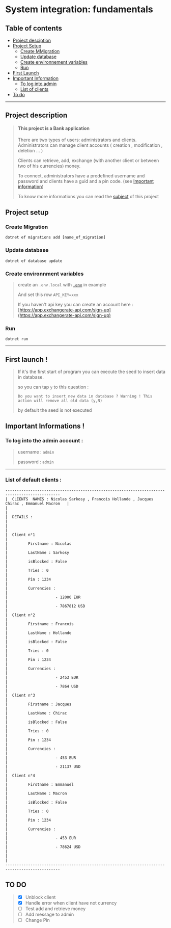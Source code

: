 # System integration: fundamentals

## Table of contents
- [Project desciption](#project-description)
- [Project Setup](#project-setup)
    - [Create MMigration](#create-migration)
    - [Update database](#update-database)
    - [Create environnement variables](#create-environnment-variables)
    - [Run](#run)
- [First Launch](#u-stylecolorgreen-first-launch--u)
- [Important Information](#u-stylecolorredimportant-informations--u)
    - [To log into admin](#uto-log-into-the-admin-account-u)
    - [List of clients](#ulist-of-default-clients-u)
- [To do](#todo)

___

## Project description 

> #### This  project is a Bank application
> There are two types of users: administrators and clients.
> Administrators can manage client accounts ( creation , modification , deletion ... )
>
> Clients can retrieve, add, exchange (with another client or between two of his currencies) money.
>
> To connect, administrators have a predefined username and password and clients have a guid and a pin code.
> (see [Important information](#important-informations-))
> 
> To know more informations you can read the [subject](https://github.com/MartinLenaerts/school-ISF-project/blob/master/subject.pdf) of this project 


## Project setup

### Create Migration

```
dotnet ef migrations add [name_of_migration]
```

### Update database

```
dotnet ef database update             
```

### Create environnment variables

>create an ``` .env.local ``` with  [``` .env ```](https://github.com/MartinLenaerts/school-ISF-project/blob/master/.env) in example
>
>And set this row ``` API_KEY=xxx ```
> 
> If you haven't api key you can create an account here : [https://app.exchangerate-api.com/sign-up](https://app.exchangerate-api.com/sign-up)


### Run

```
dotnet run
```

___

## First launch !

>If it's the first start of program you can execute the seed to insert data in database.
>
>so you can tap ``` y ``` to this question :
>
>``` Do you want to insert new data in database ? Warning ! This action will remove all old data (y,N) ```
>
>by default the seed is not executed

## Important Informations !

### To log into the admin account :

>username : ``` admin ```
>
>password : ``` admin ```


___

### List of default clients :

```
----------------------------------------------------------------------------------------------
|  CLIENTS  NAMES : Nicolas Sarkosy , Francois Hollande , Jacques Chirac , Emmanuel Macron   |
|                                                                                            |
|  DETAILS :                                                                                 |
|                                                                                            |
|  Client n°1                                                                                |
|         Firstname : Nicolas                                                                |
|         LastName : Sarkosy                                                                 |
|         isBlocked : False                                                                  |
|         Tries : 0                                                                          |
|         Pin : 1234                                                                         |
|         Currencies :                                                                       |
|                     - 12000 EUR                                                            |
|                     - 7867812 USD                                                          |
|  Client n°2                                                                                |
|         Firstname : Francois                                                               |
|         LastName : Hollande                                                                |
|         isBlocked : False                                                                  |
|         Tries : 0                                                                          |
|         Pin : 1234                                                                         |
|         Currencies :                                                                       |
|                     - 2453 EUR                                                             |
|                     - 7864 USD                                                             |
|  Client n°3                                                                                |
|         Firstname : Jacques                                                                |
|         LastName : Chirac                                                                  |
|         isBlocked : False                                                                  |
|         Tries : 0                                                                          |
|         Pin : 1234                                                                         |
|         Currencies :                                                                       |
|                     - 453 EUR                                                              |
|                     - 21137 USD                                                            |
|  Client n°4                                                                                |
|         Firstname : Emmanuel                                                               |
|         LastName : Macron                                                                  |
|         isBlocked : False                                                                  |
|         Tries : 0                                                                          |
|         Pin : 1234                                                                         |
|         Currencies :                                                                       |
|                     - 453 EUR                                                              |
|                     - 78624 USD                                                            |
|                                                                                            |
----------------------------------------------------------------------------------------------
```

## TO DO

> - [x] Unblock client
> - [x] Handle error when client have not currency
> - [ ] Test add and retrieve money
> - [ ] Add message to admin
> - [ ] Change Pin